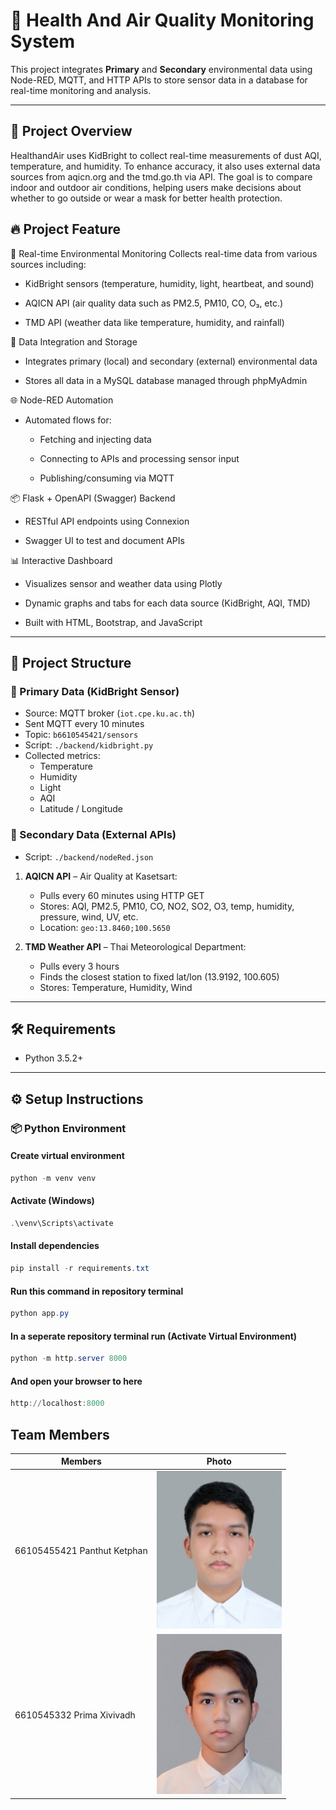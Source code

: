 # 🌱 Health And Air Quality Monitoring System

This project integrates **Primary** and **Secondary** environmental data using Node-RED, MQTT, and HTTP APIs to store sensor data in a  database for real-time monitoring and analysis.

---

## 🚀 Project Overview

HealthandAir uses KidBright to collect real-time measurements of dust AQI, temperature, and humidity. To enhance accuracy, it also uses external data sources from aqicn.org and the tmd.go.th via API. The goal is to compare indoor and outdoor air conditions, helping users make decisions about whether to go outside or wear a mask for better health protection.

## 🔥 Project Feature

 🔧 Real-time Environmental Monitoring
Collects real-time data from various sources including:

* KidBright sensors (temperature, humidity, light, heartbeat, and sound)

* AQICN API (air quality data such as PM2.5, PM10, CO, O₃, etc.)

* TMD API (weather data like temperature, humidity, and rainfall)

🧠 Data Integration and Storage

* Integrates primary (local) and secondary (external) environmental data

* Stores all data in a MySQL database managed through phpMyAdmin

🌐 Node-RED Automation

* Automated flows for:

  * Fetching and injecting data

  * Connecting to APIs and processing sensor input

  * Publishing/consuming via MQTT

📦 Flask + OpenAPI (Swagger) Backend

* RESTful API endpoints using Connexion

* Swagger UI to test and document APIs

📊 Interactive Dashboard

* Visualizes sensor and weather data using Plotly

* Dynamic graphs and tabs for each data source (KidBright, AQI, TMD)

* Built with HTML, Bootstrap, and JavaScript

---

## 📂 Project Structure

### 🔹 Primary Data (KidBright Sensor)

* Source: MQTT broker (`iot.cpe.ku.ac.th`)
* Sent MQTT every 10 minutes
* Topic: `b6610545421/sensors`
* Script: `./backend/kidbright.py`
* Collected metrics:
  * Temperature
  * Humidity
  * Light
  * AQI
  * Latitude / Longitude

### 🔹 Secondary Data (External APIs)

* Script: `./backend/nodeRed.json`

1. **AQICN API** – Air Quality at Kasetsart:
    * Pulls every 60 minutes using HTTP GET
    * Stores: AQI, PM2.5, PM10, CO, NO2, SO2, O3, temp, humidity, pressure, wind, UV, etc.
    * Location: `geo:13.8460;100.5650`

2. **TMD Weather API** – Thai Meteorological Department:
    * Pulls every 3 hours
    * Finds the closest station to fixed lat/lon (13.9192, 100.605)
    * Stores: Temperature, Humidity, Wind

---

## 🛠️ Requirements

* Python 3.5.2+

---

## ⚙️ Setup Instructions

### 📦 Python Environment

#### Create virtual environment

```powershell
python -m venv venv
```

#### Activate (Windows)

```powershell
.\venv\Scripts\activate
```

#### Install dependencies

```powershell
pip install -r requirements.txt
```

#### Run this command in repository terminal

```powershell
python app.py
```

#### In a seperate repository terminal run (Activate Virtual Environment)

```powershell
python -m http.server 8000
```

#### And open your browser to here

```powershell
http://localhost:8000
```

## Team Members

| Members                                                   | Photo                                                |
|---------------------------------------------------------------|--------------------------------------------------------|
| 66105455421 Panthut Ketphan            | <img src="member.jpg" width="200">   |
| 6610545332 Prima Xivivadh      | <img src="IMG_0046.png" width="200"> |
